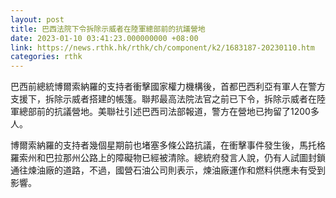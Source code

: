 ```yaml
---
layout: post
title: 巴西法院下令拆除示威者在陸軍總部前的抗議營地
date: 2023-01-10 03:41:23.000000000 +08:00
link: https://news.rthk.hk/rthk/ch/component/k2/1683187-20230110.htm
categories: rthk
---
```


巴西前總統博爾索納羅的支持者衝擊國家權力機構後，首都巴西利亞有軍人在警方支援下，拆除示威者搭建的帳篷。聯邦最高法院法官之前已下令，拆除示威者在陸軍總部前的抗議營地。美聯社引述巴西司法部報道，警方在營地已拘留了1200多人。

博爾索納羅的支持者幾個星期前也堵塞多條公路抗議，在衝擊事件發生後，馬托格羅索州和巴拉那州公路上的障礙物已經被清除。總統府發言人說，仍有人試圖封鎖通往煉油廠的道路，不過，國營石油公司則表示，煉油廠運作和燃料供應未有受到影響。
